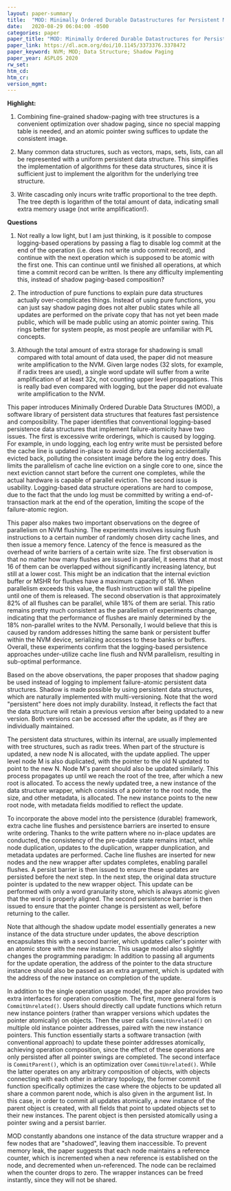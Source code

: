 ```yaml
---
layout: paper-summary
title:  "MOD: Minimally Ordered Durable Datastructures for Persistent Memory"
date:   2020-08-29 06:04:00 -0500
categories: paper
paper_title: "MOD: Minimally Ordered Durable Datastructures for Persistent Memory"
paper_link: https://dl.acm.org/doi/10.1145/3373376.3378472
paper_keyword: NVM; MOD; Data Structure; Shadow Paging
paper_year: ASPLOS 2020
rw_set:
htm_cd:
htm_cr:
version_mgmt:
---
```


**Highlight:**

1. Combining fine-grained shadow-paging with tree structures is a convenient optimization over shadow paging, since 
   no special mapping table is needed, and an atomic pointer swing suffices to update the consistent image.

2. Many common data structures, such as vectors, maps, sets, lists, can all be represented with a uniform persistent
   data structure. This simplifies the implementation of algorithms for these data structures, since it is sufficient
   just to implement the algorithm for the underlying tree structure.

3. Write cascading only incurs write traffic proportional to the tree depth. The tree depth is logarithm of the total
   amount of data, indicating small extra memory usage (not write amplification!).

**Questions**

1. Not really a low light, but I am just thinking, is it possible to compose logging-based operations by passing a flag
   to disable log commit at the end of the operation (i.e. does not write undo commit record), and continue with the 
   next operation which is supposed to be atomic with the first one. This can continue until we finished all operations,
   at which time a commit record can be written. 
   Is there any difficulty implementing this, instead of shadow paging-based composition?

2. The introduction of pure functions to explain pure data structures actually over-complicates things. Instead of 
   using pure functions, you can just say shadow paging does not alter public states while all updates are performed
   on the private copy that has not yet been made public, which will be made public using an atomic pointer swing.
   This rings better for system people, as most people are unfamiliar with PL concepts.

3. Although the total amount of extra storage for shadowing is small compared with total amount of data used, the
   paper did not measure write amplification to the NVM. Given large nodes (32 slots, for example, if radix trees 
   are used), a single word update will suffer from a write amplification of at least 32x, not counting upper 
   level propagations. This is really bad even compared with logging, but the paper did not evaluate write amplification
   to the NVM.

This paper introduces Minimally Ordered Durable Data Structures (MOD), a software library of persistent data structures 
that features fast persistence and composibility. The paper identifies that conventional logging-based persistence
data structures that implement failure-atomicity have two issues. The first is excessive write orderings, which is caused
by logging. For example, in undo logging, each log entry write must be persisted before the cache line is updated
in-place to avoid dirty data being accidentally evicted back, polluting the consistent image before the log entry does.
This limits the parallelism of cache line eviction on a single core to one, since the next eviction cannot start before
the current one completes, while the actual hardware is capable of parallel eviction. 
The second issue is usability. Logging-based data structure operations are hard to compose, due to the fact that the undo 
log must be committed by writing a end-of-transaction mark at the end of the operation, limiting the scope of the 
failure-atomic region. 

This paper also makes two important observations on the degree of parallelism on NVM flushing. The experiments involves
issuing flush instructions to a certain number of randomly chosen dirty cache lines, and then issue a memory fence.
Latency of the fence is measured as the overhead of write barriers of a certain write size.
The first observation is that no matter how many flushes are issued in parallel, it seems that at most 16 of them can
be overlapped without significantly increasing latency, but still at a lower cost. 
This might be an indication that the internal eviction buffer or MSHR for flushes have a maximum capacity of 16. When 
parallelism exceeds this value, the flush instruction will stall the pipeline until one of them is released.
The second observation is that approximately 82% of all flushes can be parallel, while 18% of them are serial. This 
ratio remains pretty much consistent as the parallelism of experiments change, indicating that the performance of 
flushes are mainly determined by the 18% non-parallel writes to the NVM.
Personally, I would believe that this is caused by random addresses hitting the same bank or persistent buffer within 
the NVM device, serializing accesses to these banks or buffers.
Overall, these experiments confirm that the logging-based persistence approaches under-utilize cache line flush and NVM 
parallelism, resulting in sub-optimal performance.

Based on the above observations, the paper proposes that shadow paging be used instead of logging to implement failure-atomic
persistent data structures. Shadow is made possible by using persistent data structures, which are naturally implemented with multi-versioning. Note that the word "persistent" here does not imply durability. Instead, it reflects the fact that
the data structure will retain a previous version after being updated to a new version. Both versions can be accessed
after the update, as if they are individually maintained.

The persistent data structures, within its internal, are usually implemented with tree structures, such as radix trees.
When part of the structure is updated, a new node N is allocated, with the update applied. The upper level node M is
also duplicated, with the pointer to the old N updated to point to the new N. Node M's parent should also be updated
similarly. This process propagates up until we reach the root of the tree, after which a new root is allocated.
To access the newly updated tree, a new instance of the data structure wrapper, which consists of a pointer to the 
root node, the size, and other metadata, is allocated. The new instance points to the new root node, with metadata
fields modified to reflect the update.

To incorporate the above model into the persistence (durable) framework, extra cache line flushes and persistence
barriers are inserted to ensure write ordering. Thanks to the write pattern where no in-place updates are conducted,
the consistency of the pre-update state remains intact, while node duplication, updates to the duplication, wrapper 
dunplication, and metadata updates are performed. Cache line flushes are inserted for new nodes and the new wrapper
after updates completes, enabling parallel flushes. 
A persist barrier is then issued to ensure these updates are persisted before the next step.
In the next step, the original data structure pointer is updated to the new wrapper object. This update can be performed
with only a word granularity store, which is always atomic given that the word is properly aligned.
The second persistence barrier is then issued to ensure that the pointer change is persistent as well, before returning
to the caller.

Note that although the shadow update model essentially generates a new instance of the data structure under updates, the
above description encapsulates this with a second barrier, which updates caller's pointer with an atomic store with the
new instance. This usage model also slightly changes the programming paradigm: In addition to passing all arguments for
the update operation, the address of the pointer to the data structure instance should also be passed as an extra
argument, which is updated with the address of the new instance on completion of the update.

In addition to the single operation usage model, the paper also provides two extra interfaces for operation composition.
The first, more general form is `CommitUnrelated()`. Users should directly call update functions which return new instance
pointers (rather than wrapper versions which updates the pointer atomically) on objects. Then the user calls 
`CommitUnrelated()` on multiple old instance pointer addresses, paired with the new instance pointers. This function 
essentially starts a software transaction (with conventional approach) to update these pointer addresses atomically,
achieving operation composition, since the effect of these operations are only persisted after all pointer swings are
completed.
The second interface is `CommitParent()`, which is an optimization over `CommitUnrelated()`. While the latter operates
on any arbitrary composition of objects, with objects connecting with each other in arbitrary topology, the former 
commit function specifically optimizes the case where the objects to be updated all share a common parent node, which is
also given in the argument list. In this case, in order to commit all updates atomically, a new instance of the parent
object is created, with all fields that point to updated objects set to their new instances. 
The parent object is then persisted atomically using a pointer swing and a persist barrier.

MOD constantly abandons one instance of the data structure wrapper and a few nodes that are "shadowed", leaving them
inaccessible. To prevent memory leak, the paper suggests that each node maintains a reference counter, which is incremented
when a new reference is established on the node, and decremented when un-referenced.
The node can be reclaimed when the counter drops to zero.
The wrapper instances can be freed instantly, since they will not be shared.
